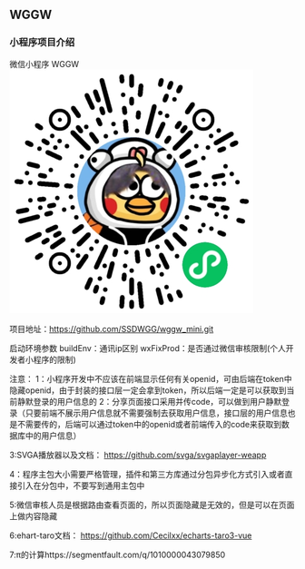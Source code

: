 ## WGGW 

### 小程序项目介绍
微信小程序 WGGW 
![wggw微信小程序码](wggwQR.png)


项目地址：https://github.com/SSDWGG/wggw_mini.git   

启动环境参数
buildEnv：通讯ip区别
wxFixProd：是否通过微信审核限制(个人开发者小程序的限制)

注意：
1：小程序开发中不应该在前端显示任何有关openid，可由后端在token中隐藏openid，由于封装的接口层一定会拿到token，所以后端一定是可以获取到当前静默登录的用户信息的
2：分享页面接口采用并传code，可以做到用户静默登录（只要前端不展示用户信息就不需要强制去获取用户信息，接口层的用户信息也是不需要传的，后端可以通过token中的openid或者前端传入的code来获取到数据库中的用户信息）

3:SVGA播放器以及文档： https://github.com/svga/svgaplayer-weapp

4：程序主包大小需要严格管理，插件和第三方库通过分包异步化方式引入或者直接引入在分包中，不要写到通用主包中

5:微信审核人员是根据路由查看页面的，所以页面隐藏是无效的，但是可以在页面上做内容隐藏

6:ehart-taro文档： https://github.com/Cecilxx/echarts-taro3-vue

7:π的计算https://segmentfault.com/q/1010000043079850